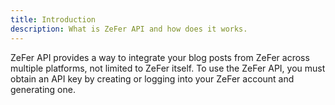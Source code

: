 ```yaml
---
title: Introduction
description: What is ZeFer API and how does it works.
---
```


ZeFer API provides a way to integrate your blog posts from ZeFer across multiple platforms, not limited to ZeFer itself. To use the ZeFer API, you must obtain an API key by creating or logging into your ZeFer account and generating one.
